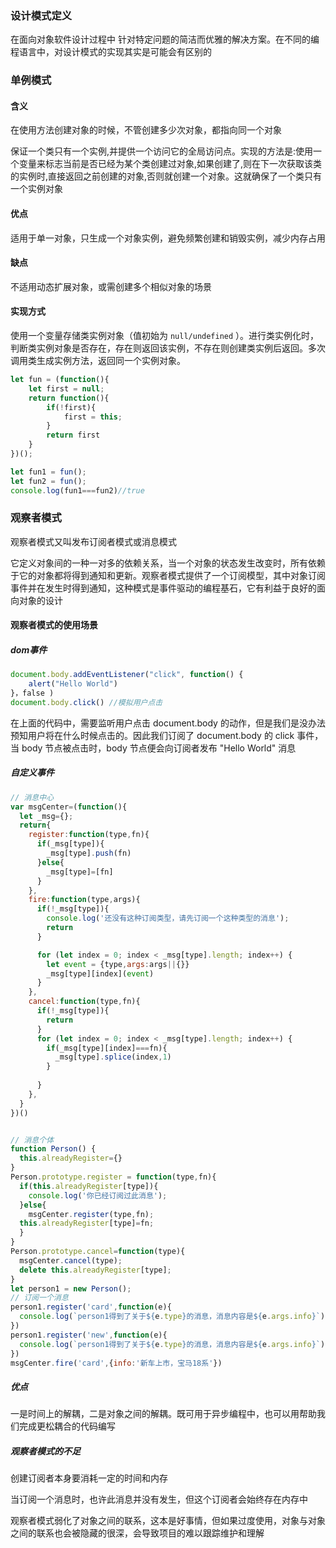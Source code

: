 ### 设计模式定义

在面向对象软件设计过程中 针对特定问题的简洁而优雅的解决方案。在不同的编程语言中，对设计模式的实现其实是可能会有区别的

### 单例模式

#### 含义

在使用方法创建对象的时候，不管创建多少次对象，都指向同一个对象 

保证一个类只有一个实例,并提供一个访问它的全局访问点。实现的方法是:使用一个变量来标志当前是否已经为某个类创建过对象,如果创建了,则在下一次获取该类的实例时,直接返回之前创建的对象,否则就创建一个对象。这就确保了一个类只有一个实例对象

#### 优点

适用于单一对象，只生成一个对象实例，避免频繁创建和销毁实例，减少内存占用

#### 缺点

不适用动态扩展对象，或需创建多个相似对象的场景

#### 实现方式

使用一个变量存储类实例对象（值初始为 `null/undefined` ）。进行类实例化时，判断类实例对象是否存在，存在则返回该实例，不存在则创建类实例后返回。多次调用类生成实例方法，返回同一个实例对象。

```js
let fun = (function(){
    let first = null;
    return function(){
        if(!first){
            first = this;
        }
        return first
    }
})();

let fun1 = fun();
let fun2 = fun();
console.log(fun1===fun2)//true
```

### 观察者模式

观察者模式又叫发布订阅者模式或消息模式

它定义对象间的一种一对多的依赖关系，当一个对象的状态发生改变时，所有依赖于它的对象都将得到通知和更新。观察者模式提供了一个订阅模型，其中对象订阅事件并在发生时得到通知，这种模式是事件驱动的编程基石，它有利益于良好的面向对象的设计



#### 观察者模式的使用场景

##### dom事件

```js
document.body.addEventListener("click", function() {
    alert("Hello World")
}，false )
document.body.click() //模拟用户点击
```

在上面的代码中，需要监听用户点击 document.body 的动作，但是我们是没办法预知用户将在什么时候点击的。因此我们订阅了 document.body 的 click 事件，当 body 节点被点击时，body 节点便会向订阅者发布 "Hello World" 消息

##### 自定义事件

```js
// 消息中心
var msgCenter=(function(){
  let _msg={};
  return{
    register:function(type,fn){
      if(_msg[type]){
        _msg[type].push(fn)
      }else{
        _msg[type]=[fn]
      }
    },
    fire:function(type,args){
      if(!_msg[type]){
        console.log('还没有这种订阅类型，请先订阅一个这种类型的消息');
        return
      }

      for (let index = 0; index < _msg[type].length; index++) {
        let event = {type,args:args||{}}
        _msg[type][index](event)
      }
    },
    cancel:function(type,fn){
      if(!_msg[type]){
        return
      }
      for (let index = 0; index < _msg[type].length; index++) {
        if(_msg[type][index]===fn){
          _msg[type].splice(index,1)
        }
        
      }
    },
  }
})()


// 消息个体
function Person() {
  this.alreadyRegister={}
}
Person.prototype.register = function(type,fn){
  if(this.alreadyRegister[type]){
    console.log('你已经订阅过此消息');
  }else{
    msgCenter.register(type,fn);
  this.alreadyRegister[type]=fn; 
  }
}
Person.prototype.cancel=function(type){
  msgCenter.cancel(type);
  delete this.alreadyRegister[type];
}
let person1 = new Person();
// 订阅一个消息
person1.register('card',function(e){
  console.log(`person1得到了关于${e.type}的消息，消息内容是${e.args.info}`);
})
person1.register('new',function(e){
  console.log(`person1得到了关于${e.type}的消息，消息内容是${e.args.info}`);
})
msgCenter.fire('card',{info:'新车上市，宝马18系'})
```



##### 优点

一是时间上的解耦，二是对象之间的解耦。既可用于异步编程中，也可以用帮助我们完成更松耦合的代码编写

##### 观察者模式的不足

创建订阅者本身要消耗一定的时间和内存

当订阅一个消息时，也许此消息并没有发生，但这个订阅者会始终存在内存中

观察者模式弱化了对象之间的联系，这本是好事情，但如果过度使用，对象与对象之间的联系也会被隐藏的很深，会导致项目的难以跟踪维护和理解